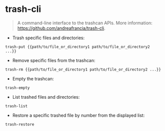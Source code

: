 # trash-cli

> A command-line interface to the trashcan APIs.
> More information: <https://github.com/andreafrancia/trash-cli>.

- Trash specific files and directories:

`trash-put {{path/to/file_or_directory1 path/to/file_or_directory2 ...}}`

- Remove specific files from the trashcan:

`trash-rm {{path/to/file_or_directory1 path/to/file_or_directory2 ...}}`

- Empty the trashcan:

`trash-empty`

- List trashed files and directories:

`trash-list`

- Restore a specific trashed file by number from the displayed list:

`trash-restore`
